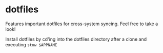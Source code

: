 dotfiles
========
Features important dotfiles for cross-system syncing. Feel free to take a look! 

Install dotfiles by cd'ing into the dotfiles directory after a clone and executing `stow $APPNAME`
